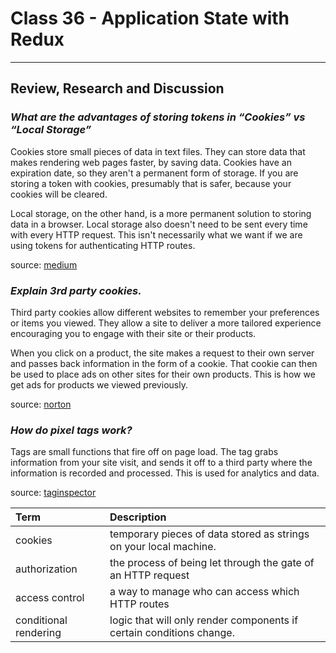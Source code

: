 # Class 36 - Application State with Redux

---

## Review, Research and Discussion

### *What are the advantages of storing tokens in “Cookies” vs “Local Storage”*

Cookies store small pieces of data in text files.  They can store data that makes rendering web pages faster, by saving data.  Cookies have an expiration date, so they aren't a permanent form of storage.  If you are storing a token with cookies, presumably that is safer, because your cookies will be cleared.  

Local storage, on the other hand, is a more permanent solution to storing data in a browser.  Local storage also doesn't need to be sent every time with every HTTP request.  This isn't necessarily what we want if we are using tokens for authenticating HTTP routes.

source: [medium](https://medium.com/swlh/cookies-vs-localstorage-whats-the-difference-d99f0eb09b44)

### *Explain 3rd party cookies.*

Third party cookies allow different websites to remember your preferences or items you viewed.  They allow a site to deliver a more tailored experience encouraging you to engage with their site or their products.

When you click on a product, the site makes a request to their own server and passes back information in the form of a cookie.  That cookie can then be used to place ads on other sites for their own products.  This is how we get ads for products we viewed previously.

source: [norton](https://us.norton.com/internetsecurity-privacy-internet-privacy-third-party-cookies.html)

### *How do pixel tags work?*

Tags are small functions that fire off on page load.  The tag grabs information from your site visit, and sends it off to a third party where the information is recorded and processed.  This is used for analytics and data.

source: [taginspector](https://taginspector.com/articles/marketing-tags-and-pixels-form-and-function/)

|Term|Description|
|:--|:--|
|cookies|temporary pieces of data stored as strings on your local machine.|
|authorization|the process of being let through the gate of an HTTP request|
|access control|a way to manage who can access which HTTP routes|
|conditional rendering|logic that will only render components if certain conditions change.|
